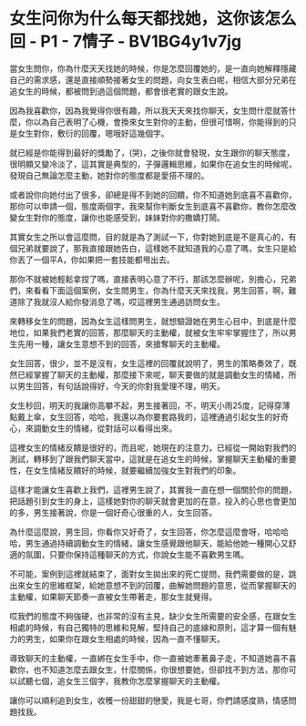 # 女生问你为什么每天都找她，这你该怎么回 - P1 - 7情子 - BV1BG4y1v7jg

當女生問你，你為什麼天天找她的時候，你是怎麼回覆她的，是一直向她解釋隱藏自己的需求感，還是直接順勢接著女生的問題，向女生表白呢，相信大部分兄弟在追女生的時候，都被問到過這個問題，都會很老實的跟女生說。

因為我喜歡你，因為我覺得你很有趣，所以我天天來找你聊天，女生問什麼就答什麼，你以為自己表明了心機，會換來女生對你的主動，但很可惜啊，你能得到的只是女生對你，敷衍的回覆，嗯哦好這幾個字。

就已經是你能得到最好的獎勵了，(哭)，之後你就會發現，女生跟你的聊天態度，很明顯又變冷淡了，這其實是典型的，子彈邏輯思維，如果你在追女生的時候呢，發現自己無論怎麼主動，她對你的態度都是愛搭不理的。

或者說你向她付出了很多，卻總是得不到她的回饋，你不知道她到底喜不喜歡你，那你可以申請一個，態度兩個字，我來幫你判斷女生到底喜不喜歡你，教你怎麼改變女生對你的態度，讓你也能感受到，妹妹對你的撒嬌打鬧。

其實女生之所以會這麼問，目的就是為了測試一下，你對她到底是不是真心的，有個兄弟就要說了，那我直接跟她告白，這樣她不就知道我的心意了嗎，女生只是給你丟了一個平A，你如果把一套技能都甩出去。

那你不就被她輕鬆拿捏了嗎，直接表明心意了不行，那該怎麼辦呢，別擔心，兄弟們，來看看下面這個案例，女生問男生，你為什麼天天來找我，男生回答，啊，難道除了我就沒人給你發消息了嗎，哎這裡男生通過訪問女生。

來轉移女生的問題，因為女生這樣問男生，就想驗證她在男生心目中，到底是什麼地位，如果我們老實的回答，那麼聊天的主動權，就被女生牢牢掌握住了，所以男生先用一種，讓女生意想不到的回答，來搶奪聊天的主動權。

女生回答，很少，並不是沒有，女生這裡的回覆就說明了，男生的策略奏效了，既然已經掌握了聊天的主動權，那麼接下來呢，聊天要做的就是調動女生的情緒，所以男生回答，有句話說得好，今天的你對我愛理不理，明天。

女生秒回，明天的我讓你高攀不起，男生接著回，不，明天小雨25度，記得穿薄點戴上傘，女生回答，哈哈，我還以為你要套路我的，這裡通過引起女生的好奇心，來調動女生的情緒，從對話可以看得出來。

這裡女生的情緒反饋是很好的，而且呢，她現在的注意力，已經從一開始對我們的測試，轉移到了跟我們聊天當中，這就是在追女生的時候，掌握聊天主動權的重要性，在女生情緒反饋好的時候，就要繼續加強女生對我們的印象。

這樣才能讓女生喜歡上我們，這裡男生說了，其實我一直在想一個關於你的問題，把話題引到女生的身上，這樣她對你的聊天就會更加的在意，投入的心思也會更加的多，男生接著說，你是一個好奇心很重的人，女生回答。

為什麼這麼說，男生回，你看你又好奇了，女生回答，你怎麼這麼會呀，哈哈哈哈，男生通過持續調動女生的情緒，讓女生感覺跟他聊天，能給他她一種開心又舒適的氛圍，只要你保持這種聊天的方式，你說女生能不喜歡男生嗎。

不可能，案例到這裡就結束了，面對女生拋出來的死亡提問，我們需要做的是，跳出來女生的思維框架，給她意想不到的回覆，曲解她問題的意思，從而掌握聊天的主動權，如果聊天節奏一直被女生帶著走，那女生就覺得。

哎我們的態度不夠強硬，也非常的沒有主見，缺少女生所需要的安全感，在跟女生相處的時候，有自己獨特的思維和見解，堅持自己的底線和原則，這才算一個有魅力的男生，如果你在跟女生相處的時候，因為一直不懂聊天。

導致聊天的主動權，一直綁在女生手中，你一直被她牽著鼻子走，不知道她喜不喜歡你，也不知道怎麼去跟女生，什麼關係，你很想要她，但卻找不到方法，那你可以試聽七個，追女生三個字，我教你怎麼掌握聊天的主動權。

讓你可以順利追到女生，收穫一份甜甜的戀愛，我是七哥，你們請感度熟，情感問題找我。